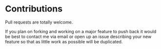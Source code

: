 # Contributions

Pull requests are totally welcome.  

If you plan on forking and working on a major feature to push back it would be best to contact me via email or open up an issue describing your new feature so that as little work as possible will be duplicated.